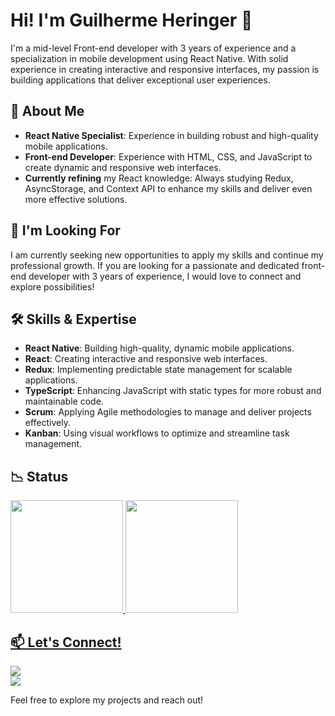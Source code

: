 # Hi! I'm Guilherme Heringer 👋


I'm a mid-level Front-end developer with 3 years of experience and a specialization in mobile development using React Native. With solid experience in creating interactive and responsive interfaces, my passion is building applications that deliver exceptional user experiences.

## 🌟 About Me

- **React Native Specialist**: Experience in building robust and high-quality mobile applications.
- **Front-end Developer**: Experience with HTML, CSS, and JavaScript to create dynamic and responsive web interfaces.
- **Currently refining** my React knowledge: Always studying Redux, AsyncStorage, and Context API to enhance my skills and deliver even more effective solutions.

## 💼 I'm Looking For

I am currently seeking new opportunities to apply my skills and continue my professional growth. If you are looking for a passionate and dedicated front-end developer with 3 years of experience, I would love to connect and explore possibilities!

## 🛠 Skills & Expertise

- **React Native**: Building high-quality, dynamic mobile applications.
- **React**: Creating interactive and responsive web interfaces.
- **Redux**: Implementing predictable state management for scalable applications.
- **TypeScript**: Enhancing JavaScript with static types for more robust and maintainable code.
- **Scrum**: Applying Agile methodologies to manage and deliver projects effectively.
- **Kanban**: Using visual workflows to optimize and streamline task management.

## 📉 Status
<div>
<a href="https://github.com/glheringer">
<img loading="lazy" height="180em" src="https://github-readme-stats.vercel.app/api/top-langs/?username=glheringer&layout=compact&langs_count=7&theme=dracula"/>
<img loading="lazy" height="180em" src="https://github-readme-stats.vercel.app/api?username=glheringer&show_icons=true&theme=dracula&include_all_commits=true&count_private=true"/>
</div>
  

## 📫 Let's Connect!
<a href="(https://www.linkedin.com/in/guilherme-heringer-a9118a16a/)" target="_blank"><img loading="lazy" src="https://img.shields.io/badge/-LinkedIn-%230077B5?style=for-the-badge&logo=linkedin&logoColor=white" target="_blank"></a>   
<a href = "mailto:contato@guilhermeheringer1999@gmail.com"><img loading="lazy" src="https://img.shields.io/badge/Gmail-D14836?style=for-the-badge&logo=gmail&logoColor=white" target="_blank"></a>


Feel free to explore my projects and reach out!

